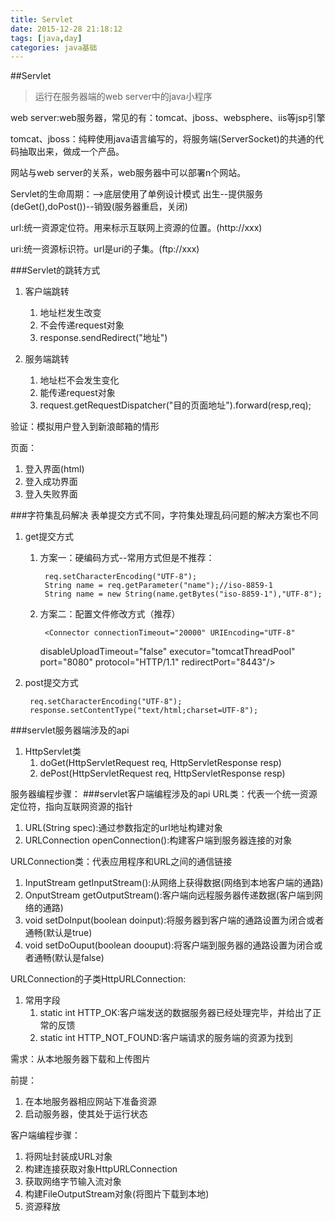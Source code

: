```yaml
---
title: Servlet
date: 2015-12-28 21:18:12
tags: [java,day]
categories: java基础
---
```


##Servlet
>运行在服务器端的web server中的java小程序

web server:web服务器，常见的有：tomcat、jboss、websphere、iis等jsp引擎

tomcat、jboss：纯粹使用java语言编写的，将服务端(ServerSocket)的共通的代码抽取出来，做成一个产品。

网站与web server的关系，web服务器中可以部署n个网站。

Servlet的生命周期：-->底层使用了单例设计模式  出生--提供服务(deGet(),doPost())--销毁(服务器重启，关闭)

url:统一资源定位符。用来标示互联网上资源的位置。(http://xxx)

uri:统一资源标识符。url是uri的子集。(ftp://xxx)

###Servlet的跳转方式
1. 客户端跳转
	1. 地址栏发生改变
	2. 不会传递request对象
	3. response.sendRedirect("地址")

2. 服务端跳转
	1. 地址栏不会发生变化
	2. 能传递request对象
	3. request.getRequestDispatcher("目的页面地址").forward(resp,req);

验证：模拟用户登入到新浪邮箱的情形

页面：

1. 登入界面(html)
2. 登入成功界面
3. 登入失败界面

###字符集乱码解决
表单提交方式不同，字符集处理乱码问题的解决方案也不同

1. get提交方式
	1. 方案一：硬编码方式--常用方式但是不推荐：

			req.setCharacterEncoding("UTF-8");
			String name = req.getParameter("name");//iso-8859-1
			String name = new String(name.getBytes("iso-8859-1"),"UTF-8");
	2. 方案二：配置文件修改方式（推荐）

			<Connector connectionTimeout="20000" URIEncoding="UTF-8"
          disableUploadTimeout="false" executor="tomcatThreadPool" port="8080" protocol="HTTP/1.1" redirectPort="8443"/>
2. post提交方式

		req.setCharacterEncoding("UTF-8");
		response.setContentType("text/html;charset=UTF-8");
###servlet服务器端涉及的api
1. HttpServlet类
	1. doGet(HttpServletRequest req, HttpServletResponse resp)
	2. dePost(HttpServletRequest req, HttpServletResponse resp)

服务器编程步骤：
###servlet客户端编程涉及的api
URL类：代表一个统一资源定位符，指向互联网资源的指针
	
1. URL(String spec):通过参数指定的url地址构建对象
2. URLConnection openConnection():构建客户端到服务器连接的对象

URLConnection类：代表应用程序和URL之间的通信链接

1. InputStream getInputStream():从网络上获得数据(网络到本地客户端的通路)
2. OnputStream getOutputStream():客户端向远程服务器传递数据(客户端到网络的通路)
3. void setDoInput(boolean doinput):将服务器到客户端的通路设置为闭合或者通畅(默认是true)
4. void setDoOuput(boolean doouput):将客户端到服务器的通路设置为闭合或者通畅(默认是false)

URLConnection的子类HttpURLConnection:

1. 常用字段
	1. static int HTTP_OK:客户端发送的数据服务器已经处理完毕，并给出了正常的反馈
	2. static int HTTP_NOT_FOUND:客户端请求的服务端的资源为找到

需求：从本地服务器下载和上传图片

前提：

1. 在本地服务器相应网站下准备资源
2. 启动服务器，使其处于运行状态

客户端编程步骤：

1. 将网址封装成URL对象
2. 构建连接获取对象HttpURLConnection
3. 获取网络字节输入流对象
4. 构建FileOutputStream对象(将图片下载到本地)
5. 资源释放


